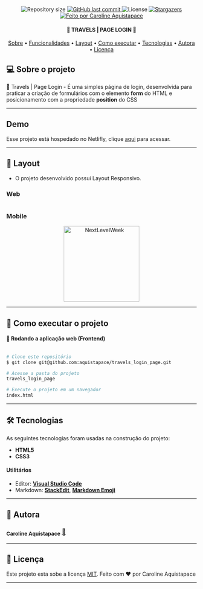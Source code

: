 

<p align="center">

  <img alt="Repository size" src="https://img.shields.io/github/repo-size/aquistapace/travels_login_page">
  
  <a href="https://github.com/aquistapace/travels_login_page/commits/master">
    <img alt="GitHub last commit" src="https://img.shields.io/github/last-commit/aquistapace/travels_login_page">
  </a>
    
   <img alt="License" src="https://img.shields.io/badge/license-MIT-brightgreen">
   
   <a href="https://github.com/aquistapace/travels_login_page/stargazers">
    <img alt="Stargazers" src="https://img.shields.io/github/stars/aquistapace/travels_login_page?style=social">
  </a>

  <a href="https://github.com/aquistapace">
    <img alt="Feito por Caroline Aquistapace" src="https://img.shields.io/badge/feito%20por-Caroline-Aquistapace%237519C1">
  </a>
  
  
 
</p>

<h4 align="center"> 
	 🌵 TRAVELS | PAGE LOGIN 🌊
</h4>

<p align="center">
 <a href="#-sobre-o-projeto">Sobre</a> •
 <a href="#-funcionalidades">Funcionalidades</a> •
 <a href="#-layout">Layout</a> • 
 <a href="#-como-executar-o-projeto">Como executar</a> • 
 <a href="#-tecnologias">Tecnologias</a> • 
 <a href="#-autor">Autora</a> • 
 <a href="#user-content--licença">Licença</a>
</p>


## 💻 Sobre o projeto

🌊 Travels | Page Login - É uma simples página de login, desenvolvida para praticar a criação de formulários com o elemento **form** do HTML e posicionamento com a propriedade **position** do CSS

---
## Demo
Esse projeto está hospedado no Netlifly, clique [aqui](https://page-login-basic.netlify.app/) para acessar.

---

## 🎨 Layout
- O projeto desenvolvido possui Layout Responsivo.
### Web

<p align="center" style="display: flex; align-items: flex-start; justify-content: center;">
</p>

### Mobile

<p align="center">
  <img alt="NextLevelWeek" title="#NextLevelWeek" src="./assets/home-mobile.png" width="200px">
 </p>

---

## 🚀 Como executar o projeto

#### 🧭 Rodando a aplicação web (Frontend)

```bash

# Clone este repositório
$ git clone git@github.com:aquistapace/travels_login_page.git

# Acesse a pasta do projeto 
travels_login_page

# Execute o projeto em um navegador
index.html

```
---




## 🛠 Tecnologias
As seguintes tecnologias foram usadas na construção do projeto:
- **HTML5**  
- **CSS3**

#### **Utilitários**

-   Editor:  **[Visual Studio Code](https://code.visualstudio.com/)** 
-   Markdown:  **[StackEdit](https://stackedit.io/)**,  **[Markdown Emoji](https://gist.github.com/rxaviers/7360908)**


---
## 🦸 Autora

 ### <sub><b>Caroline Aquistapace</b></sub></a> <a href="https://github.com/aquistapace" title="Git Hub">🌸</a>
---

## 📝 Licença

Este projeto esta sobe a licença [MIT](./LICENSE).
Feito com ❤️ por Caroline Aquistapace

---





